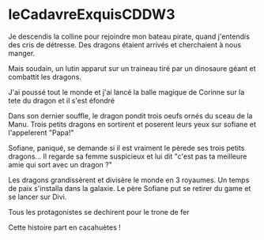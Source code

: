 # leCadavreExquisCDDW3

Je descendis la colline pour rejoindre mon bateau pirate, quand j'entendis des cris de détresse. Des dragons étaient arrivés et cherchaient à nous manger.

Mais soudain, un lutin apparut sur un traineau tiré par un dinosaure géant et combattit les dragons.

J'ai poussé tout le monde et j'ai lancé la balle magique de Corinne sur la tete du dragon et il s'est éfondré

Dans son dernier souffle, le dragon pondit trois oeufs ornés du sceau de la Manu. Trois petits dragons en sortirent et poserent leurs yeux sur sofiane et l'appelerent "Papa!"

Sofiane, paniqué, se demande si il est vraiment le pèrede ses trois petits dragons... Il regarde sa femme suspicieux et lui dit "c'est pas ta meilleure amie qui sort avec un dragon ?"

Les dragons grandissèrent et divisère le monde en 3 royaumes. Un temps de paix s'installa dans la galaxie. Le père Sofiane put se retirer du game et se lancer sur Divi.

Tous les protagonistes se dechirent pour le trone de fer

Cette histoire part en cacahuètes !
